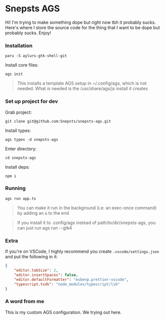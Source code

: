 # Snepsts AGS

Hi! I'm trying to make something dope but right now tbh it probably sucks. Here's where I store the source code for the thing that I want to be dope but probably sucks. Enjoy!

### Installation

`paru -S aylurs-gtk-shell-git`

Install core files:

`ags init`

> This installs a template AGS setup in ~/.config/ags, which is not needed. What _is_ needed is the /usr/share/ags/js install it creates

### Set up project for dev

Grab project:

`git clone git@github.com:Snepsts/snepsts-ags.git`

Install types:

`ags types -d snepsts-ags`

Enter directory:

`cd snepsts-ags`

Install deps:

`npm i`

### Running

`ags run app.ts`

> You can make it run in the background (i.e: an exec-once command) by adding an `&` to the end

> If you install it to .config/ags instead of path/to/dir/snepsts-ags, you can just run ags run --gtk4

### Extra

If you're on VSCode, I highly recommend you create `.vscode/settings.json` and put the following in it:
```JSON
{
	"editor.tabSize": 2,
	"editor.insertSpaces": false,
	"editor.defaultFormatter": "esbenp.prettier-vscode",
	"typescript.tsdk": "node_modules/typescript/lib"
}
```

### A word from me

This is my custom AGS configuration. We trying out here.
